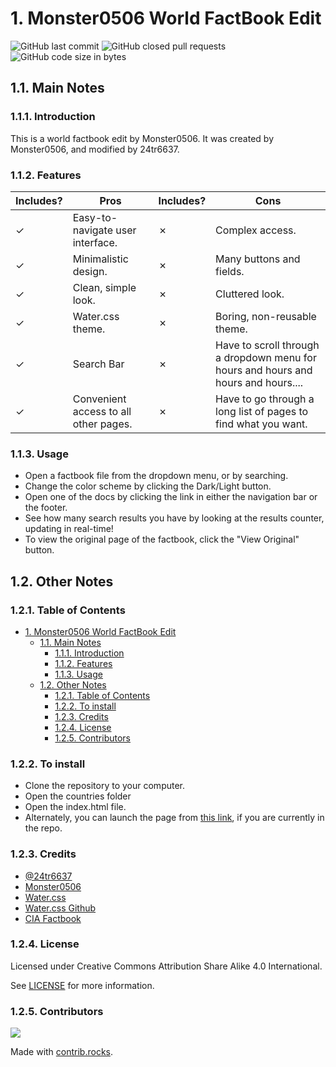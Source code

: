 # 1. Monster0506 World FactBook Edit  
![GitHub last commit](https://img.shields.io/github/last-commit/monster0506/factBook?style=flat-square) ![GitHub closed pull requests](https://img.shields.io/github/issues-pr-closed-raw/monster0506/factBook) ![GitHub code size in bytes](https://img.shields.io/github/languages/code-size/monster0506/factBook)
## 1.1. Main Notes

### 1.1.1. Introduction

This is a world factbook edit by Monster0506.
It was created by Monster0506, and modified by 24tr6637.

### 1.1.2. Features

| Includes?      | Pros  |             Includes?          | Cons  |
|--- |--- |---                     |--- |
|✓   | Easy-to-navigate user interface.  |✗  | Complex access.  |
|✓   | Minimalistic design.           |✗  | Many buttons and fields.  |
|✓   | Clean, simple look.               |✗  | Cluttered look.  |
|✓   | Water.css theme.                  |✗  | Boring, non-reusable theme.  |
|✓   | Search Bar                       |✗  | Have to scroll through a dropdown  menu for hours and hours and hours and hours....  |
|✓      | Convenient access to all other pages. |✗ | Have to go through a long list of pages to find what you want.  |

### 1.1.3. Usage

- Open a factbook file from the dropdown menu, or by searching.
- Change the color scheme by clicking the Dark/Light button.
- Open one of the docs by clicking the link in either the navigation bar or the footer.
- See how many search results you have by looking at the results counter, updating in real-time!
- To view the original page of the factbook, click the "View Original" button.

## 1.2. Other Notes

### 1.2.1. Table of Contents

- [1. Monster0506 World FactBook Edit](#1-monster0506-world-factbook-edit)
  - [1.1. Main Notes](#11-main-notes)
    - [1.1.1. Introduction](#111-introduction)
    - [1.1.2. Features](#112-features)
    - [1.1.3. Usage](#113-usage)
  - [1.2. Other Notes](#12-other-notes)
    - [1.2.1. Table of Contents](#121-table-of-contents)
    - [1.2.2. To install](#122-to-install)
    - [1.2.3. Credits](#123-credits)
    - [1.2.4. License](#124-license)
    - [1.2.5. Contributors](#125-contributors)

### 1.2.2. To install

- Clone the repository to your computer.
- Open the countries folder
- Open the index.html file.
- Alternately, you can launch the page from [this link](countries/index.html), if you are currently in the repo.

### 1.2.3. Credits

- [@24tr6637](https://github.com/24tr6637)
- [Monster0506](https://github.com/Monster0506)
- [Water.css](https://watercss.kognise.dev)
- [Water.css Github](https://github.com/kognise/water.css)
- [CIA Factbook](https://www.cia.gov/the-world-factbook)

### 1.2.4. License

Licensed under Creative Commons Attribution Share Alike 4.0 International.

See [LICENSE](LICENSE) for more information.

### 1.2.5. Contributors

<a href="https://github.com/monster0506/factBook/graphs/contributors">
  <img src="https://contrib.rocks/image?repo=monster0506/factBook" />
</a>

Made with [contrib.rocks](https://contrib.rocks).
